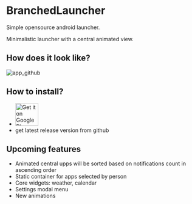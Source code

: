 # BranchedLauncher
Simple opensource android launcher.

Minimalistic launcher with a central animated view.

## How does it look like?
![app_github](https://user-images.githubusercontent.com/107051502/173917424-4d72d335-1b16-4028-a842-60d7ddf42e56.gif)


## How to install?
* <a href="https://play.google.com/store/apps/details?id=com.existentio.branchedlauncher"><img alt="Get it on Google Play" src="https://play.google.com/intl/en_us/badges/images/generic/en-play-badge.png" height=60px /></a>
* get latest release version from github

## Upcoming features
* Animated central upps will be sorted based on notifications count in ascending order
* Static container for apps selected by person
* Core widgets: weather, calendar
* Settings modal menu
* New animations
